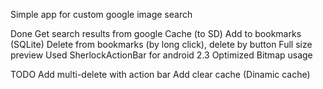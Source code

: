 Simple app for custom google image search

Done
Get search results from google
Cache (to SD)
Add to bookmarks (SQLite)
Delete from bookmarks (by long click), delete by button
Full size preview
Used SherlockActionBar for android 2.3
Optimized Bitmap usage


TODO
Add multi-delete with action bar
Add clear cache (Dinamic cache)
